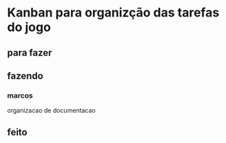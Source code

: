 # Kanban para organizção das tarefas do jogo

## para fazer

## fazendo

### marcos

organizacao de documentacao

## feito
